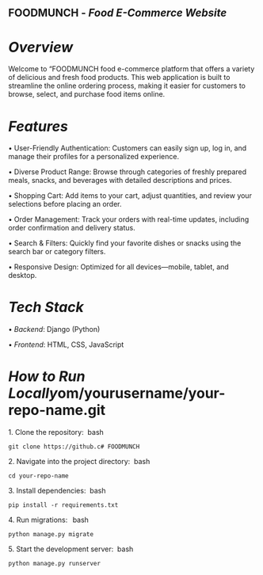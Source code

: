 ## FOODMUNCH - *Food E-Commerce Website*

# *Overview*
Welcome to “FOODMUNCH food e-commerce platform that offers a variety of delicious and fresh food products. This web application is built to streamline the online ordering process, making it easier for customers to browse, select, and purchase food items online. 


# *Features*

•	User-Friendly Authentication: Customers can easily sign up, log in, and manage their profiles for a personalized experience.

•	Diverse Product Range: Browse through categories of freshly prepared meals, snacks, and beverages with detailed descriptions and prices.

•	Shopping Cart: Add items to your cart, adjust quantities, and review your selections before placing an order.

•	Order Management: Track your orders with real-time updates, including order confirmation and delivery status.

•	Search & Filters: Quickly find your favorite dishes or snacks using the search bar or category filters.

•	Responsive Design: Optimized for all devices—mobile, tablet, and desktop.
 
# *Tech Stack*

•⁠  ⁠*Backend*: Django (Python)

•⁠  ⁠*Frontend*: HTML, CSS, JavaScript

# *How to Run Locally*om/yourusername/your-repo-name.git

1.⁠ ⁠Clone the repository:
    ⁠
bash

    git clone https://github.c# FOODMUNCH    ⁠
2.⁠ ⁠Navigate into the project directory:
    ⁠
bash

    cd your-repo-name    ⁠
3.⁠ ⁠Install dependencies:
    ⁠
bash

    pip install -r requirements.txt      ⁠
4.⁠ ⁠Run migrations:
    ⁠ 
bash
          
    python manage.py migrate ⁠
5.⁠ ⁠Start the development server:
    ⁠
bash

    python manage.py runserver
